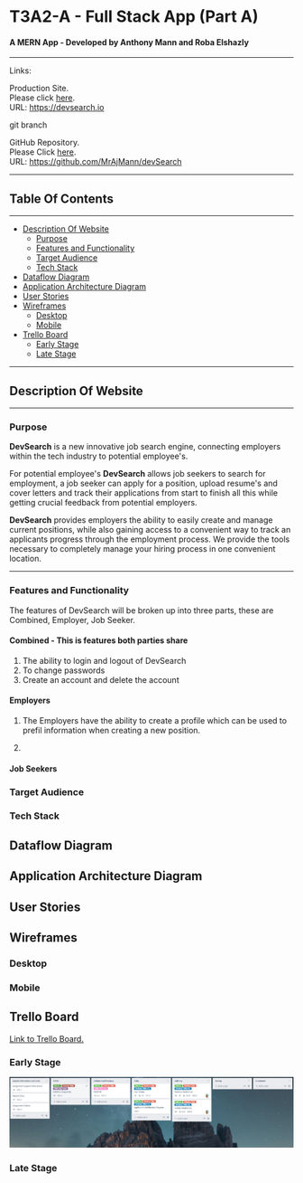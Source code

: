 # T3A2-A - Full Stack App (Part A)

#### A MERN App - Developed by Anthony Mann and Roba Elshazly

---

Links:

<!-- This link currently not live -->

Production Site.<br>
Please click [here](devsearch.io).<br>
URL: https://devsearch.io

<!--  -->git branch

GitHub Repository.<br>
Please Click [here](https://github.com/MrAjMann/devSearch).<br>
URL: https://github.com/MrAjMann/devSearch

---

## Table Of Contents

---

- [Description Of Website](##Description-Of-Website)
  - [Purpose](###Purpose)
  - [Features and Functionality](###Features-and-Functionality)
  - [Target Audience](###Target-Audience)
  - [Tech Stack](###Tech-Stack)
- [Dataflow Diagram](##Dataflow-Diagram)
- [Application Architecture Diagram](##Application-Architecture-Diagram)
- [User Stories](##User-Stories)
- [Wireframes](##Wireframes)
  - [Desktop](###Desktop)
  - [Mobile](###Mobile)
- [Trello Board](##Trello-Board)
  - [Early Stage](###Early-Stage)
  - [Late Stage](###Late-Stage)

---

## Description Of Website

---

### Purpose

**DevSearch** is a new innovative job search engine, connecting employers within the tech industry to potential employee's.

For potential employee's **DevSearch** allows job seekers to search for employment, a job seeker can apply for a position,
upload resume's and cover letters and track their applications from start to finish all this while getting crucial feedback from potential employers.

**DevSearch** provides employers the ability to easily create and manage current positions, while also gaining access to a convenient way to track an applicants progress through the employment process. We provide the tools necessary to completely manage your hiring process in one convenient location.

---

### Features and Functionality

The features of DevSearch will be broken up into three parts, these are Combined, Employer, Job Seeker.

#### **Combined** - This is features both parties share

1. The ability to login and logout of DevSearch
2. To change passwords
3. Create an account and delete the account

#### **Employers**

1. The Employers have the ability to create a profile which can be used to prefil information when creating a new position.

2.

#### **Job Seekers**

### Target Audience

### Tech Stack

## Dataflow Diagram

## Application Architecture Diagram

## User Stories

## Wireframes

### Desktop

### Mobile

## Trello Board

[Link to Trello Board.](https://trello.com/b/asm78QlN)

### Early Stage

![Early Trello Layout](./docs/TrelloEarlyStagesPartA.JPG)

### Late Stage
